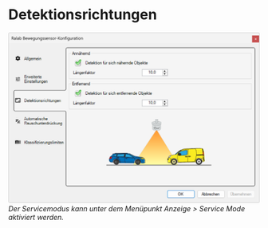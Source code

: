 # Detektionsrichtungen
![Detektionsrichtungen](detektionsrichtungen.png)  
*Der Servicemodus kann unter dem Menüpunkt Anzeige > Service Mode aktiviert werden.* 
